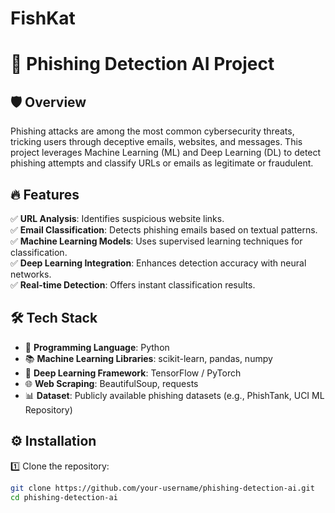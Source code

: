 # FishKat

# 🚀 Phishing Detection AI Project 

## 🛡️ Overview  
Phishing attacks are among the most common cybersecurity threats, tricking users through deceptive emails, websites, and messages. This project leverages Machine Learning (ML) and Deep Learning (DL) to detect phishing attempts and classify URLs or emails as legitimate or fraudulent.  

## 🔥 Features  
✅ **URL Analysis**: Identifies suspicious website links.  
✅ **Email Classification**: Detects phishing emails based on textual patterns.  
✅ **Machine Learning Models**: Uses supervised learning techniques for classification.  
✅ **Deep Learning Integration**: Enhances detection accuracy with neural networks.  
✅ **Real-time Detection**: Offers instant classification results.  

## 🛠️ Tech Stack  
- 🐍 **Programming Language**: Python  
- 📚 **Machine Learning Libraries**: scikit-learn, pandas, numpy  
- 🤖 **Deep Learning Framework**: TensorFlow / PyTorch  
- 🌐 **Web Scraping**: BeautifulSoup, requests  
- 📊 **Dataset**: Publicly available phishing datasets (e.g., PhishTank, UCI ML Repository)  

## ⚙️ Installation  
1️⃣ Clone the repository:  
   ```bash
   git clone https://github.com/your-username/phishing-detection-ai.git
   cd phishing-detection-ai

